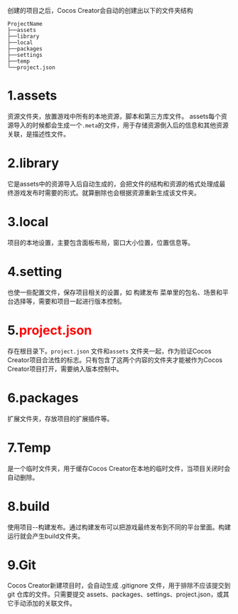 创建的项目之后，Cocos Creator会自动的创建出以下的文件夹结构
```
ProjectName
├──assets
├──library
├──local
├──packages
├──settings
├──temp
└──project.json
```

# 1.assets
资源文件夹，放置游戏中所有的本地资源，脚本和第三方库文件。
assets每个资源导入的时候都会生成一个`.meta`的文件，用于存储资源倒入后的信息和其他资源关联，是描述性文件。

# 2.library
它是assets中的资源导入后自动生成的，会把文件的结构和资源的格式处理成最终游戏发布时需要的形式。就算删除也会根据资源重新生成该文件夹。

# 3.local
项目的本地设置，主要包含面板布局，窗口大小位置，位置信息等。

# 4.setting
也使一些配置文件，保存项目相关的设置，如 构建发布 菜单里的包名、场景和平台选择等，需要和项目一起进行版本控制。

# 5.<font color='red'>project.json</font>
存在根目录下。`project.json` 文件和`assets` 文件夹一起，作为验证Cocos Creator项目合法性的标志。只有包含了这两个内容的文件夹才能被作为Cocos Creator项目打开，需要纳入版本控制中。

# 6.packages
扩展文件夹，存放项目的扩展插件等。

# 7.Temp
是一个临时文件夹，用于缓存Cocos Creator在本地的临时文件，当项目关闭时会自动删除。

# 8.build
使用项目--构建发布。通过构建发布可以把游戏最终发布到不同的平台里面。构建运行就会产生build文件夹。

# 9.Git
Cocos Creator新建项目时，会自动生成 .gitignore 文件，用于排除不应该提交到 git 仓库的文件。只需要提交 assets、packages、settings、project.json，或其它手动添加的关联文件。
